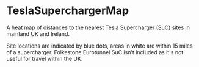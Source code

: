 # TeslaSuperchargerMap
A heat map of distances to the nearest Tesla Supercharger (SuC) sites in mainland UK and Ireland.

Site locations are indicated by blue dots, areas in white are within 15 miles of a supercharger. Folkestone Eurotunnel SuC isn't included as it's not useful for travel within the UK.
